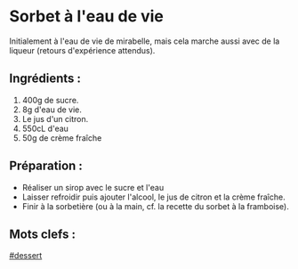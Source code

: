 Sorbet à l'eau de vie
========================

Initialement à l'eau de vie de mirabelle, mais cela marche aussi avec de la liqueur (retours d'expérience attendus).

Ingrédients :
-----------

1. 400g de sucre.
2. 8g d'eau de vie.
3. Le jus d'un citron.
4. 550cL d'eau
5. 50g de crème fraîche

Préparation :
-------------

* Réaliser un sirop avec le sucre et l'eau
* Laisser refroidir puis ajouter l'alcool, le jus de citron et la crème fraîche.
* Finir à la sorbetière (ou à la main, cf. la recette du sorbet à la framboise).

Mots clefs :
----------------

[#dessert](index.dessert.html)
